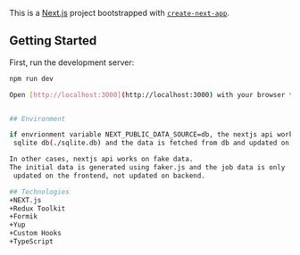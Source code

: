 This is a [Next.js](https://nextjs.org) project bootstrapped with [`create-next-app`](https://nextjs.org/docs/app/api-reference/cli/create-next-app).

## Getting Started

First, run the development server:

```bash
npm run dev

Open [http://localhost:3000](http://localhost:3000) with your browser to see the result.


## Environment

if envrionment variable NEXT_PUBLIC_DATA_SOURCE=db, the nextjs api works based on
 sqlite db(./sqlite.db) and the data is fetched from db and updated on the db.

In other cases, nextjs api works on fake data.
The initial data is generated using faker.js and the job data is only
 updated on the frontend, not updated on backend.

## Technologies
+NEXT.js
+Redux Toolkit
+Formik
+Yup
+Custom Hooks
+TypeScript

